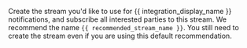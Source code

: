 Create the stream you'd like to use for
{{ integration_display_name }} notifications, and subscribe all
interested parties to this stream. We recommend the
name `{{ recommended_stream_name }}`. You still need to create
the stream even if you are using this default recommendation.
